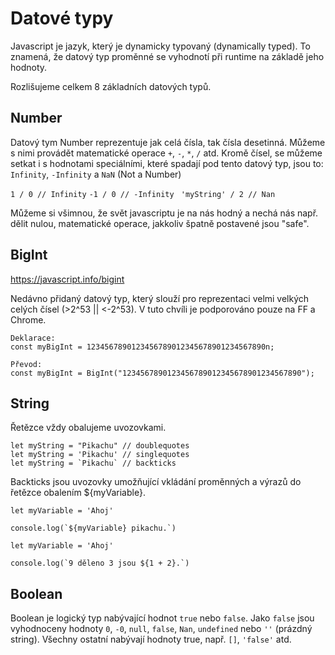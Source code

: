 # Datové typy

Javascript je jazyk, který je dynamicky typovaný (dynamically typed). To znamená, že datový typ proměnné se vyhodnotí při runtime na základě jeho hodnoty.

Rozlišujeme celkem 8 základních datových typů.

## Number

Datový tym Number reprezentuje jak celá čísla, tak čísla desetinná.
Můžeme s nimi provádět matematické operace `+`, `-`, `*`, `/` atd.
Kromě čísel, se můžeme setkat i s hodnotami speciálními, které spadají pod tento datový typ, jsou to:
`Infinity`, `-Infinity` a `NaN` (Not a Number)

`1 / 0 // Infinity`
`-1 / 0 // -Infinity `
`'myString' / 2 // Nan`

Můžeme si všimnou, že svět javascriptu je na nás hodný a nechá nás např. dělit nulou, matematické operace, jakkoliv špatně postavené jsou "safe".

## BigInt

https://javascript.info/bigint

Nedávno přidaný datový typ, který slouží pro reprezentaci velmi velkých celých čísel (>2^53 || <-2^53).
V tuto chvíli je podporováno pouze na FF a Chrome.

```
Deklarace:
const myBigInt = 1234567890123456789012345678901234567890n;

Převod:
const myBigInt = BigInt("1234567890123456789012345678901234567890");
```

## String

Řetězce vždy obalujeme uvozovkami.
```
let myString = "Pikachu" // doublequotes
let myString = 'Pikachu' // singlequotes
let myString = `Pikachu` // backticks
```

Backticks jsou uvozovky umožňující vkládání proměnných a výrazů do řetězce obalením ${myVariable}.

```
let myVariable = 'Ahoj'

console.log(`${myVariable} pikachu.`)
```

```
let myVariable = 'Ahoj'

console.log(`9 děleno 3 jsou ${1 + 2}.`)
```

## Boolean

Boolean je logický typ nabývající hodnot `true` nebo `false`.
Jako `false` jsou vyhodnoceny hodnoty `0`, `-0`, `null`, `false`, `Nan`, `undefined` nebo `''` (prázdný string). Všechny ostatní nabývají hodnoty true, např. `[]`, `'false'` atd.






